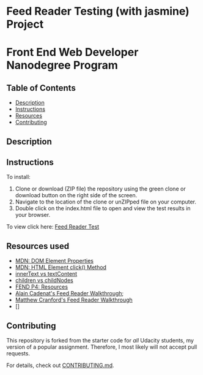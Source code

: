 # Feed Reader Testing (with jasmine) Project

Front End Web Developer Nanodegree Program
==========================================

## Table of Contents

* [Description](#description)
* [Instructions](#instructions)
* [Resources](#resources)
* [Contributing](#contributing)

## Description


## Instructions

To install:
1. Clone or download (ZIP file) the repository using the green clone or download button on the right side of the screen.
2. Navigate to the location of the clone or unZIPped file on your computer.
3. Double click on the index.html file to open and view the test results in your browser.

To view click here: [Feed Reader Test](https://ypadron.github.io/frontend-nanodegree-feedreader/)

## Resources used

* [MDN: DOM Element Properties](https://developer.mozilla.org/en-US/docs/Web/API/Element/classList)
* [MDN: HTML Element click() Method](https://developer.mozilla.org/en-US/docs/Web/API/HTMLElement/click)
* [innerText vs textContent](https://developer.mozilla.org/en-US/docs/Web/API/Node/textContent)
* [children vs childNodes]()
* [FEND P4: Resources](https://www.diigo.com/outliner/fjsk23/Udacity-Feed-Reader-Testing-(project-%234)?key=i5xqspbzvg)
* [Alain Cadenat's Feed Reader Walkthrough](https://www.youtube.com/watch?v=pPt4oOKNdEk);
* [Matthew Cranford's Feed Reader Walkthrough](https://matthewcranford.com/feed-reader-walkthrough-part-1-starter-code/)
* []

## Contributing

This repository is forked from the starter code for _all_ Udacity students, my version of a popular assignment. Therefore,
I most likely will not accept pull requests.

For details, check out [CONTRIBUTING.md](CONTRIBUTING.md).
